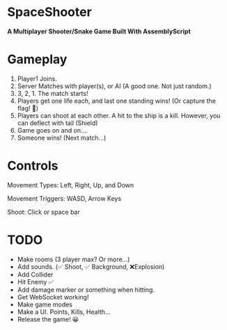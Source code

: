 # SpaceShooter
**A Multiplayer Shooter/Snake Game Built With AssemblyScript**

# Gameplay

1. Player1 Joins.
2. Server Matches with player(s), or AI (A good one. Not just random.)
3. 3, 2, 1. The match starts!
4. Players get one life each, and last one standing wins! (Or capture the flag! 🏁)
5. Players can shoot at each other. A hit to the ship is a kill. However, you can deflect with tail (Shield)
6. Game goes on and on....
7. Someone wins! (Next match...)

# Controls

Movement Types: Left, Right, Up, and Down

Movement Triggers: WASD, Arrow Keys

Shoot: Click or space bar

# TODO
- Make rooms (3 player max? Or more...)
- Add sounds. (✅ Shoot, ✅ Background, ❌Explosion)
- Add Collider 
- Hit Enemy ✅
- Add damage marker or something when hitting.
- Get WebSocket working!
- Make game modes
- Make a UI. Points, Kills, Health...
- Release the game! 😀